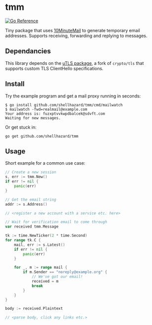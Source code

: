# tmm

[![Go Reference](https://pkg.go.dev/badge/github.com/shellhazard/tmm.svg)](https://pkg.go.dev/github.com/shellhazard/tmm)

Tiny package that uses [10MinuteMail](https://10minutemail.com) to generate temporary email addresses. Supports receiving, forwarding and replying to messages. 

## Dependancies

This library depends on the [uTLS package](https://github.com/shellhazard/tmm), a fork of `crypto/tls` that supports custom TLS ClientHello specifications.

## Install

Try the example program and get a mail proxy running in seconds:
```
$ go install github.com/shellhazard/tmm/cmd/mailwatch
$ mailwatch -fwd=realmail@example.com
Your address is: fuzxptvvkwpdbalcek@sdvft.com
Waiting for new messages.
```

Or get stuck in:
```
go get github.com/shellhazard/tmm
```

## Usage

Short example for a common use case:

```go
// Create a new session
s, err := tmm.New()
if err != nil {
	panic(err)
}

// Get the email string
addr := s.Address()

// <register a new account with a service etc. here>

// Wait for verification email to come through
var received tmm.Message

tk := time.NewTicker(2 * time.Second)
for range tk.C {
	mail, err := s.Latest()
	if err != nil {
		panic(err)
	}

	for _, m := range mail {
		if m.Sender == "noreply@example.org" {
			// We've got our email!
			received = m
			break
		}
	}
}

body := received.Plaintext

// <parse body, click any links etc.>
```
